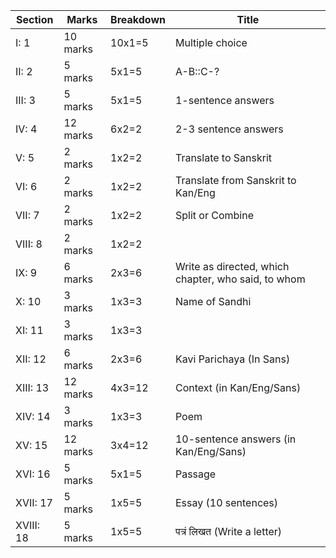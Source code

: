 | Section | Marks | Breakdown| Title|
|-|-|-|-|
|I: 1|10 marks|10x1=5|Multiple choice |
|II: 2|5 marks|5x1=5|A-B::C-?|
|III: 3|5 marks|5x1=5|1-sentence answers|
|IV: 4|12 marks|6x2=2|2-3 sentence answers|
|V: 5|2 marks|1x2=2|Translate to Sanskrit|
|VI: 6|2 marks|1x2=2|Translate from Sanskrit to Kan/Eng|
|VII: 7|2 marks|1x2=2|Split or Combine |
|VIII: 8|2 marks|1x2=2||
|IX: 9|6 marks |2x3=6| Write as directed, which chapter, who said, to whom|
|X: 10|3 marks |1x3=3|Name of Sandhi|
|XI: 11|3 marks |1x3=3||
|XII: 12|6 marks |2x3=6|Kavi Parichaya (In Sans)|
|XIII: 13|12 marks |4x3=12| Context (in Kan/Eng/Sans)|
|XIV: 14|3 marks |1x3=3|Poem|
|XV: 15|12 marks |3x4=12|10-sentence answers (in Kan/Eng/Sans)|
|XVI: 16|5 marks |5x1=5| Passage|
|XVII: 17|5 marks|1x5=5| Essay (10 sentences)|
|XVIII: 18|5 marks |1x5=5|पत्रं लिखत (Write a letter)|
